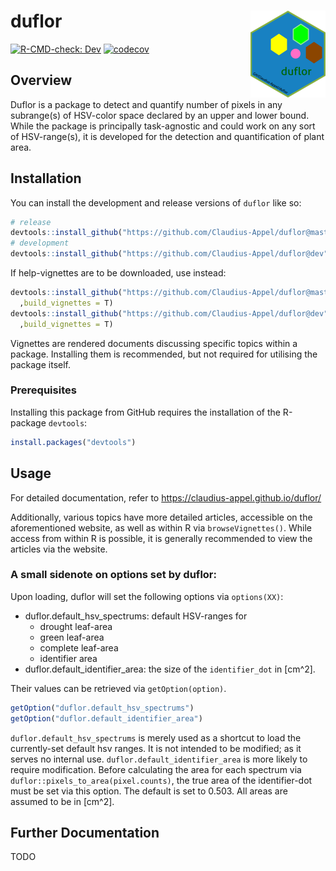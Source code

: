 
<!-- README.md is generated from README.Rmd. Please edit that file -->

# duflor <a href="https://github.com/Claudius-Appel/duflor/"><img src="man/figures/logo.png" align="right" height="139" alt="duflor website" /></a>

<!-- badges: start -->

[![R-CMD-check:
Dev](https://github.com/Claudius-Appel/duflor/actions/workflows/R-CMD-check.yaml/badge.svg?branch=dev)](https://github.com/Claudius-Appel/duflor/actions/workflows/R-CMD-check.yaml)
[![codecov](https://codecov.io/gh/Claudius-Appel/duflor/graph/badge.svg?token=W9SO1ZPNEZ)](https://codecov.io/gh/Claudius-Appel/duflor)
<!-- badges: end -->

## Overview

Duflor is a package to detect and quantify number of pixels in any
subrange(s) of HSV-color space declared by an upper and lower bound.
While the package is principally task-agnostic and could work on any
sort of HSV-range(s), it is developed for the detection and
quantification of plant area.

## Installation

You can install the development and release versions of `duflor` like
so:

``` r
# release
devtools::install_github("https://github.com/Claudius-Appel/duflor@master")
# development
devtools::install_github("https://github.com/Claudius-Appel/duflor@dev")
```

If help-vignettes are to be downloaded, use instead:

``` r
devtools::install_github("https://github.com/Claudius-Appel/duflor@master"
  ,build_vignettes = T)
devtools::install_github("https://github.com/Claudius-Appel/duflor@dev"
  ,build_vignettes = T)
```

Vignettes are rendered documents discussing specific topics within a
package. Installing them is recommended, but not required for utilising
the package itself.

### Prerequisites

Installing this package from GitHub requires the installation of the
R-package `devtools`:

``` r
install.packages("devtools")
```

## Usage

For detailed documentation, refer to
<https://claudius-appel.github.io/duflor/>

Additionally, various topics have more detailed articles, accessible on
the aforementioned website, as well as within R via `browseVignettes()`.
While access from within R is possible, it is generally recommended to
view the articles via the website.

### A small sidenote on options set by duflor:

Upon loading, duflor will set the following options via `options(XX)`:

- duflor.default_hsv_spectrums: default HSV-ranges for
  - drought leaf-area
  - green leaf-area
  - complete leaf-area
  - identifier area
- duflor.default_identifier_area: the size of the `identifier_dot` in
  \[cm^2\].

Their values can be retrieved via `getOption(option)`.

``` r
getOption("duflor.default_hsv_spectrums")
getOption("duflor.default_identifier_area")
```

`duflor.default_hsv_spectrums` is merely used as a shortcut to load the
currently-set default hsv ranges. It is not intended to be modified; as
it serves no internal use. `duflor.default_identifier_area` is more
likely to require modification. Before calculating the area for each
spectrum via `duflor::pixels_to_area(pixel.counts)`, the true area of
the identifier-dot must be set via this option. The default is set to
0.503. All areas are assumed to be in \[cm^2\].

## Further Documentation

TODO
